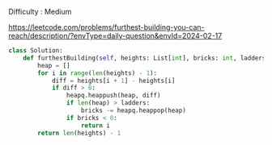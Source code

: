 Difficulty : Medium 

https://leetcode.com/problems/furthest-building-you-can-reach/description/?envType=daily-question&envId=2024-02-17

```python
class Solution:
    def furthestBuilding(self, heights: List[int], bricks: int, ladders: int) -> int:
        heap = []
        for i in range(len(heights) - 1):
            diff = heights[i + 1] - heights[i]
            if diff > 0:
                heapq.heappush(heap, diff)
                if len(heap) > ladders:
                    bricks -= heapq.heappop(heap)
                if bricks < 0:
                    return i
        return len(heights) - 1
```
